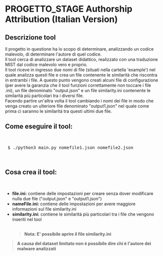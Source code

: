 # PROGETTO_STAGE Authorship Attribution (Italian Version)


<html>
  <head></head>
  <body>
    <h2> Descrizione tool </h2>
    <p>
    Il progetto in questione ha lo scopo di determinare, analizzando un codice malevolo, di determinare l'autore di quel codice. <br>
    Il tool cerca di analizzare un dataset didattico, realizzato con una traduzione MIST dal codice malevolo vero e proprio. <br>
    Il tool riceve in ingresso due nomi di file (situati nella cartella 'example') nel quale analizza questi file e crea un file contenente le similarità che riscontra in entrambi i file. A questo punto vengono creati alcuni file di configurazione (per avere la garanzia che il tool funzioni correttamente non toccare i file .ini), un file denominato "output.json" e un file similarity.ini contenente le similarità più particolari tra i diversi file. <br>
    Facendo partire un'altra volta il tool cambiando i nomi dei file in modo che venga creato un ulteriore file denominato "output1.json" nel quale come prima ci saranno le similarità tra questi ultimi due file. <br>
    </p>
    <h2> Come eseguire il tool: </h2><br>
    <p>
    <pre> $ ./python3 main.py nomefile1.json nomefile2.json </pre><br>
    </p>
    <h2> Cosa crea il tool: </h2> <br>
    <p>
    <ul>
      <li>
      <b>file.ini:</b> contiene delle impostazioni per creare senza dover modificare nulla due file ("output.json" e "output1.json")<br>
      </li>
      <li>
      <b>nameFile.ini:</b> contiene delle impostazioni per avere maggiore informazioni sul file similarity.ini <br>
      </li>
      <li>
      <b>similarity.ini:</b> contiene le similarità più particolari tra i file che vengono inseriti nel tool
      </li>
      <br>
      <blockquote><b>Nota: E' possibile aprire il file similarity.ini</b></blockquote>
    </ul>
    </p>
    <blockquote><b>A causa del dataset limitato non è possibile dire chi è l'autore dei malware analizzati</b></blockquote> <br>
  </body>
</html>
